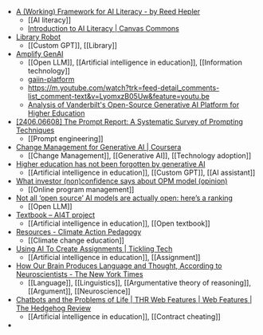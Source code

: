 - [A (Working) Framework for AI Literacy - by Reed Hepler](https://reedhepler.substack.com/p/a-working-framework-for-ai-literacy)
	- [[AI literacy]]
	- [Introduction to AI Literacy | Canvas Commons](https://lor.instructure.com/resources/fa612cbf164e42e5bc7728dc53772a40?shared)
- [Library Robot](https://www.libraryrobot.org/)
	- [[Custom GPT]], [[Library]]
- [Amplify GenAI](https://www.amplifygenai.org/)
	- [[Open LLM]], [[Artificial intelligence in education]], [[Information technology]]
	- [gaiin-platform](https://github.com/gaiin-platform)
	- https://m.youtube.com/watch?trk=feed-detail_comments-list_comment-text&v=LyomxzB05Uw&feature=youtu.be
	- [Analysis of Vanderbilt's Open-Source Generative AI Platform for Higher Education](https://www.linkedin.com/pulse/analysis-vanderbilts-open-source-generative-ai-higher-conway-ph-d--ydfbc)
- [[2406.06608] The Prompt Report: A Systematic Survey of Prompting Techniques](https://arxiv.org/abs/2406.06608)
	- [[Prompt engineering]]
- [Change Management for Generative AI | Coursera](https://www.coursera.org/learn/change-management-generative-ai)
	- [[Change Management]], [[Generative AI]], [[Technology adoption]]
- [Higher education has not been forgotten by generative AI](https://www.insidehighered.com/opinion/blogs/online-trending-now/2024/06/20/higher-education-has-not-been-forgotten-generative-ai?mc_cid=e793c5983c)
	- [[Artificial intelligence in education]], [[Custom GPT]], [[AI assistant]]
- [What investor (non)confidence says about OPM model (opinion)](https://www.insidehighered.com/opinion/views/2024/06/18/what-investor-nonconfidence-says-about-opm-model-opinion?mc_cid=e793c5983c)
	- [[Online program management]]
- [Not all ‘open source’ AI models are actually open: here’s a ranking](https://www.nature.com/articles/d41586-024-02012-5)
	- [[Open LLM]]
- [Textbook – AI4T project](https://www.ai4t.eu/textbook/)
	- [[Artificial intelligence in education]], [[Open textbook]]
- [Resources - Climate Action Pedagogy](https://www.climateactionpedagogy.com/resources.html)
	- [[Climate change education]]
- [Using AI To Create Assignments | Tickling Tech](https://ticklingtech.com/2024/06/21/using-ai-to-create-assignments/)
	- [[Artificial intelligence in education]], [[Assignment]]
- [How Our Brain Produces Language and Thought, According to Neuroscientists - The New York Times](https://www.nytimes.com/2024/06/19/science/brain-language-thought.html)
	- [[Language]], [[Linguistics]], [[Argumentative theory of reasoning]], [[Argument]], [[Neuroscience]]
- [Chatbots and the Problems of Life | THR Web Features | Web Features | The Hedgehog Review](https://hedgehogreview.com/web-features/thr/posts/chatbots-and-the-problems-of-life)
	- [[Artificial intelligence in education]], [[Contract cheating]]
-